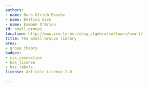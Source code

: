 ```yaml
---
authors:
- name: Hans Ulrich Besche
- name: Bettina Eick
- name: Eamonn O'Brien
id: small-groups
location: http://www.icm.tu-bs.de/ag_algebra/software/small/
title: The Small Groups library
area:
- group theory
badges:
- cas_connection
- has_license
- has_labels
license: Artistic License 2.0

---
```


